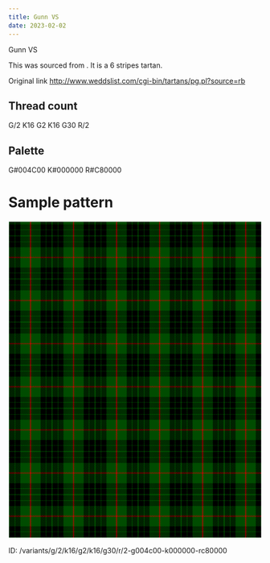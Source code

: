 ```yaml
---
title: Gunn VS
date: 2023-02-02
---
```

Gunn VS

This was sourced from <no value>.  It is a 6 stripes tartan.

Original link http://www.weddslist.com/cgi-bin/tartans/pg.pl?source=rb

## Thread count
G/2 K16 G2 K16 G30 R/2

## Palette
G#004C00 K#000000 R#C80000

# Sample pattern

![Tartan detail](tartan.png "G/2 K16 G2 K16 G30 R/2 tartan")

ID: /variants/g/2/k16/g2/k16/g30/r/2-g004c00-k000000-rc80000